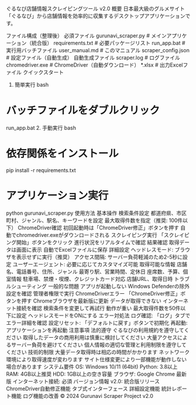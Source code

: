 ぐるなび店舗情報スクレイピングツール v2.0
概要
日本最大級のグルメサイト「ぐるなび」から店舗情報を効率的に収集するデスクトップアプリケーションです。

ファイル構成（整理後）
必須ファイル
gurunavi_scraper.py        # メインアプリケーション（統合版）
requirements.txt           # 必要パッケージリスト
run_app.bat                # 実行用バッチファイル
user_manual.md             # このマニュアル
scraper_config.json        # 設定ファイル（自動生成）
自動生成ファイル
scraper.log                # ログファイル
chromedriver.exe           # ChromeDriver（自動ダウンロード）
*.xlsx                     # 出力Excelファイル
クイックスタート
1. 簡単実行
bash
# バッチファイルをダブルクリック
run_app.bat
2. 手動実行
bash
# 依存関係をインストール
pip install -r requirements.txt

# アプリケーション実行
python gurunavi_scraper.py
使用方法
基本操作
検索条件設定
都道府県、市区町村、ジャンル、駅名、キーワードを設定
最大取得件数を指定（推奨: 100件以下）
ChromeDriver確認
初回起動時は「ChromeDriver修正」ボタンを押す
自動でchromedriver.exeがダウンロードされる
スクレイピング実行
「スクレイピング開始」ボタンをクリック
進行状況をリアルタイムで確認
結果確認
取得データは画面に表示
自動でExcelファイルに保存
詳細設定
ヘッドレスモード: ブラウザを表示せずに実行（推奨）
アクセス間隔: サーバー負荷軽減のため2-5秒に設定
ユーザーエージェント: 必要に応じてカスタマイズ可能
取得可能な情報
店舗名、電話番号、住所、ジャンル
最寄り駅、営業時間、定休日
座席数、予算、個室情報
駐車場、禁煙・喫煙、クレジットカード対応
店舗URL、取得日時
トラブルシューティング
一般的な問題
アプリが起動しない
Windows Defenderの除外設定を確認
管理者権限で実行
ChromeDriverエラー
「ChromeDriver修正」ボタンを押す
Chromeブラウザを最新版に更新
データが取得できない
インターネット接続を確認
検索条件を変更して再試行
動作が重い
最大取得件数を50件以下に設定
ヘッドレスモードをONにする
エラー対処法
ログ確認: 「ログ」タブでエラー詳細を確認
設定リセット: 「デフォルトに戻す」ボタンで初期化
再起動: アプリケーションを再起動
注意事項
法的遵守
ぐるなびの利用規約を遵守してください
取得したデータの商用利用は慎重に検討してください
大量アクセスによるサーバー負荷を避けてください
個人情報の適切な管理と利用制限を遵守してください
技術的制限
大量データ取得時は相応の時間がかかります
ネットワーク環境により取得速度が変わります
サイト仕様変更により一部機能が動作しない場合があります
システム要件
OS: Windows 10/11 (64bit)
Python: 3.8以上
RAM: 4GB以上推奨
HDD: 1GB以上の空き容量
ブラウザ: Google Chrome 最新版
インターネット接続: 必須
バージョン情報
v2.0: 統合版リリース
ChromeDriver自動修正機能
タブ式インターフェース
詳細設定機能
統計レポート機能
ログ機能の改善
© 2024 Gurunavi Scraper Project v2.0

